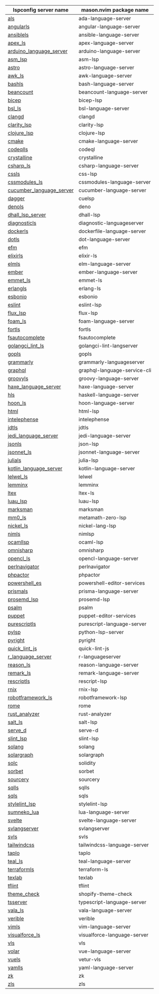 <!--- THIS FILE IS GENERATED. DO NOT EDIT MANUALLY. -->
| lspconfig server name | mason.nvim package name |
| --------------------- | ----------------------- |
| [als](https://github.com/neovim/nvim-lspconfig/blob/master/doc/server_configurations.md#als) | ada-language-server |
| [angularls](https://github.com/neovim/nvim-lspconfig/blob/master/doc/server_configurations.md#angularls) | angular-language-server |
| [ansiblels](https://github.com/neovim/nvim-lspconfig/blob/master/doc/server_configurations.md#ansiblels) | ansible-language-server |
| [apex_ls](https://github.com/neovim/nvim-lspconfig/blob/master/doc/server_configurations.md#apex_ls) | apex-language-server |
| [arduino_language_server](https://github.com/neovim/nvim-lspconfig/blob/master/doc/server_configurations.md#arduino_language_server) | arduino-language-server |
| [asm_lsp](https://github.com/neovim/nvim-lspconfig/blob/master/doc/server_configurations.md#asm_lsp) | asm-lsp |
| [astro](https://github.com/neovim/nvim-lspconfig/blob/master/doc/server_configurations.md#astro) | astro-language-server |
| [awk_ls](https://github.com/neovim/nvim-lspconfig/blob/master/doc/server_configurations.md#awk_ls) | awk-language-server |
| [bashls](https://github.com/neovim/nvim-lspconfig/blob/master/doc/server_configurations.md#bashls) | bash-language-server |
| [beancount](https://github.com/neovim/nvim-lspconfig/blob/master/doc/server_configurations.md#beancount) | beancount-language-server |
| [bicep](https://github.com/neovim/nvim-lspconfig/blob/master/doc/server_configurations.md#bicep) | bicep-lsp |
| [bsl_ls](https://github.com/neovim/nvim-lspconfig/blob/master/doc/server_configurations.md#bsl_ls) | bsl-language-server |
| [clangd](https://github.com/neovim/nvim-lspconfig/blob/master/doc/server_configurations.md#clangd) | clangd |
| [clarity_lsp](https://github.com/neovim/nvim-lspconfig/blob/master/doc/server_configurations.md#clarity_lsp) | clarity-lsp |
| [clojure_lsp](https://github.com/neovim/nvim-lspconfig/blob/master/doc/server_configurations.md#clojure_lsp) | clojure-lsp |
| [cmake](https://github.com/neovim/nvim-lspconfig/blob/master/doc/server_configurations.md#cmake) | cmake-language-server |
| [codeqlls](https://github.com/neovim/nvim-lspconfig/blob/master/doc/server_configurations.md#codeqlls) | codeql |
| [crystalline](https://github.com/neovim/nvim-lspconfig/blob/master/doc/server_configurations.md#crystalline) | crystalline |
| [csharp_ls](https://github.com/neovim/nvim-lspconfig/blob/master/doc/server_configurations.md#csharp_ls) | csharp-language-server |
| [cssls](https://github.com/neovim/nvim-lspconfig/blob/master/doc/server_configurations.md#cssls) | css-lsp |
| [cssmodules_ls](https://github.com/neovim/nvim-lspconfig/blob/master/doc/server_configurations.md#cssmodules_ls) | cssmodules-language-server |
| [cucumber_language_server](https://github.com/neovim/nvim-lspconfig/blob/master/doc/server_configurations.md#cucumber_language_server) | cucumber-language-server |
| [dagger](https://github.com/neovim/nvim-lspconfig/blob/master/doc/server_configurations.md#dagger) | cuelsp |
| [denols](https://github.com/neovim/nvim-lspconfig/blob/master/doc/server_configurations.md#denols) | deno |
| [dhall_lsp_server](https://github.com/neovim/nvim-lspconfig/blob/master/doc/server_configurations.md#dhall_lsp_server) | dhall-lsp |
| [diagnosticls](https://github.com/neovim/nvim-lspconfig/blob/master/doc/server_configurations.md#diagnosticls) | diagnostic-languageserver |
| [dockerls](https://github.com/neovim/nvim-lspconfig/blob/master/doc/server_configurations.md#dockerls) | dockerfile-language-server |
| [dotls](https://github.com/neovim/nvim-lspconfig/blob/master/doc/server_configurations.md#dotls) | dot-language-server |
| [efm](https://github.com/neovim/nvim-lspconfig/blob/master/doc/server_configurations.md#efm) | efm |
| [elixirls](https://github.com/neovim/nvim-lspconfig/blob/master/doc/server_configurations.md#elixirls) | elixir-ls |
| [elmls](https://github.com/neovim/nvim-lspconfig/blob/master/doc/server_configurations.md#elmls) | elm-language-server |
| [ember](https://github.com/neovim/nvim-lspconfig/blob/master/doc/server_configurations.md#ember) | ember-language-server |
| [emmet_ls](https://github.com/neovim/nvim-lspconfig/blob/master/doc/server_configurations.md#emmet_ls) | emmet-ls |
| [erlangls](https://github.com/neovim/nvim-lspconfig/blob/master/doc/server_configurations.md#erlangls) | erlang-ls |
| [esbonio](https://github.com/neovim/nvim-lspconfig/blob/master/doc/server_configurations.md#esbonio) | esbonio |
| [eslint](https://github.com/neovim/nvim-lspconfig/blob/master/doc/server_configurations.md#eslint) | eslint-lsp |
| [flux_lsp](https://github.com/neovim/nvim-lspconfig/blob/master/doc/server_configurations.md#flux_lsp) | flux-lsp |
| [foam_ls](https://github.com/neovim/nvim-lspconfig/blob/master/doc/server_configurations.md#foam_ls) | foam-language-server |
| [fortls](https://github.com/neovim/nvim-lspconfig/blob/master/doc/server_configurations.md#fortls) | fortls |
| [fsautocomplete](https://github.com/neovim/nvim-lspconfig/blob/master/doc/server_configurations.md#fsautocomplete) | fsautocomplete |
| [golangci_lint_ls](https://github.com/neovim/nvim-lspconfig/blob/master/doc/server_configurations.md#golangci_lint_ls) | golangci-lint-langserver |
| [gopls](https://github.com/neovim/nvim-lspconfig/blob/master/doc/server_configurations.md#gopls) | gopls |
| [grammarly](https://github.com/neovim/nvim-lspconfig/blob/master/doc/server_configurations.md#grammarly) | grammarly-languageserver |
| [graphql](https://github.com/neovim/nvim-lspconfig/blob/master/doc/server_configurations.md#graphql) | graphql-language-service-cli |
| [groovyls](https://github.com/neovim/nvim-lspconfig/blob/master/doc/server_configurations.md#groovyls) | groovy-language-server |
| [haxe_language_server](https://github.com/neovim/nvim-lspconfig/blob/master/doc/server_configurations.md#haxe_language_server) | haxe-language-server |
| [hls](https://github.com/neovim/nvim-lspconfig/blob/master/doc/server_configurations.md#hls) | haskell-language-server |
| [hoon_ls](https://github.com/neovim/nvim-lspconfig/blob/master/doc/server_configurations.md#hoon_ls) | hoon-language-server |
| [html](https://github.com/neovim/nvim-lspconfig/blob/master/doc/server_configurations.md#html) | html-lsp |
| [intelephense](https://github.com/neovim/nvim-lspconfig/blob/master/doc/server_configurations.md#intelephense) | intelephense |
| [jdtls](https://github.com/neovim/nvim-lspconfig/blob/master/doc/server_configurations.md#jdtls) | jdtls |
| [jedi_language_server](https://github.com/neovim/nvim-lspconfig/blob/master/doc/server_configurations.md#jedi_language_server) | jedi-language-server |
| [jsonls](https://github.com/neovim/nvim-lspconfig/blob/master/doc/server_configurations.md#jsonls) | json-lsp |
| [jsonnet_ls](https://github.com/neovim/nvim-lspconfig/blob/master/doc/server_configurations.md#jsonnet_ls) | jsonnet-language-server |
| [julials](https://github.com/neovim/nvim-lspconfig/blob/master/doc/server_configurations.md#julials) | julia-lsp |
| [kotlin_language_server](https://github.com/neovim/nvim-lspconfig/blob/master/doc/server_configurations.md#kotlin_language_server) | kotlin-language-server |
| [lelwel_ls](https://github.com/neovim/nvim-lspconfig/blob/master/doc/server_configurations.md#lelwel_ls) | lelwel |
| [lemminx](https://github.com/neovim/nvim-lspconfig/blob/master/doc/server_configurations.md#lemminx) | lemminx |
| [ltex](https://github.com/neovim/nvim-lspconfig/blob/master/doc/server_configurations.md#ltex) | ltex-ls |
| [luau_lsp](https://github.com/neovim/nvim-lspconfig/blob/master/doc/server_configurations.md#luau_lsp) | luau-lsp |
| [marksman](https://github.com/neovim/nvim-lspconfig/blob/master/doc/server_configurations.md#marksman) | marksman |
| [mm0_ls](https://github.com/neovim/nvim-lspconfig/blob/master/doc/server_configurations.md#mm0_ls) | metamath-zero-lsp |
| [nickel_ls](https://github.com/neovim/nvim-lspconfig/blob/master/doc/server_configurations.md#nickel_ls) | nickel-lang-lsp |
| [nimls](https://github.com/neovim/nvim-lspconfig/blob/master/doc/server_configurations.md#nimls) | nimlsp |
| [ocamllsp](https://github.com/neovim/nvim-lspconfig/blob/master/doc/server_configurations.md#ocamllsp) | ocaml-lsp |
| [omnisharp](https://github.com/neovim/nvim-lspconfig/blob/master/doc/server_configurations.md#omnisharp) | omnisharp |
| [opencl_ls](https://github.com/neovim/nvim-lspconfig/blob/master/doc/server_configurations.md#opencl_ls) | opencl-language-server |
| [perlnavigator](https://github.com/neovim/nvim-lspconfig/blob/master/doc/server_configurations.md#perlnavigator) | perlnavigator |
| [phpactor](https://github.com/neovim/nvim-lspconfig/blob/master/doc/server_configurations.md#phpactor) | phpactor |
| [powershell_es](https://github.com/neovim/nvim-lspconfig/blob/master/doc/server_configurations.md#powershell_es) | powershell-editor-services |
| [prismals](https://github.com/neovim/nvim-lspconfig/blob/master/doc/server_configurations.md#prismals) | prisma-language-server |
| [prosemd_lsp](https://github.com/neovim/nvim-lspconfig/blob/master/doc/server_configurations.md#prosemd_lsp) | prosemd-lsp |
| [psalm](https://github.com/neovim/nvim-lspconfig/blob/master/doc/server_configurations.md#psalm) | psalm |
| [puppet](https://github.com/neovim/nvim-lspconfig/blob/master/doc/server_configurations.md#puppet) | puppet-editor-services |
| [purescriptls](https://github.com/neovim/nvim-lspconfig/blob/master/doc/server_configurations.md#purescriptls) | purescript-language-server |
| [pylsp](https://github.com/neovim/nvim-lspconfig/blob/master/doc/server_configurations.md#pylsp) | python-lsp-server |
| [pyright](https://github.com/neovim/nvim-lspconfig/blob/master/doc/server_configurations.md#pyright) | pyright |
| [quick_lint_js](https://github.com/neovim/nvim-lspconfig/blob/master/doc/server_configurations.md#quick_lint_js) | quick-lint-js |
| [r_language_server](https://github.com/neovim/nvim-lspconfig/blob/master/doc/server_configurations.md#r_language_server) | r-languageserver |
| [reason_ls](https://github.com/neovim/nvim-lspconfig/blob/master/doc/server_configurations.md#reason_ls) | reason-language-server |
| [remark_ls](https://github.com/neovim/nvim-lspconfig/blob/master/doc/server_configurations.md#remark_ls) | remark-language-server |
| [rescriptls](https://github.com/neovim/nvim-lspconfig/blob/master/doc/server_configurations.md#rescriptls) | rescript-lsp |
| [rnix](https://github.com/neovim/nvim-lspconfig/blob/master/doc/server_configurations.md#rnix) | rnix-lsp |
| [robotframework_ls](https://github.com/neovim/nvim-lspconfig/blob/master/doc/server_configurations.md#robotframework_ls) | robotframework-lsp |
| [rome](https://github.com/neovim/nvim-lspconfig/blob/master/doc/server_configurations.md#rome) | rome |
| [rust_analyzer](https://github.com/neovim/nvim-lspconfig/blob/master/doc/server_configurations.md#rust_analyzer) | rust-analyzer |
| [salt_ls](https://github.com/neovim/nvim-lspconfig/blob/master/doc/server_configurations.md#salt_ls) | salt-lsp |
| [serve_d](https://github.com/neovim/nvim-lspconfig/blob/master/doc/server_configurations.md#serve_d) | serve-d |
| [slint_lsp](https://github.com/neovim/nvim-lspconfig/blob/master/doc/server_configurations.md#slint_lsp) | slint-lsp |
| [solang](https://github.com/neovim/nvim-lspconfig/blob/master/doc/server_configurations.md#solang) | solang |
| [solargraph](https://github.com/neovim/nvim-lspconfig/blob/master/doc/server_configurations.md#solargraph) | solargraph |
| [solc](https://github.com/neovim/nvim-lspconfig/blob/master/doc/server_configurations.md#solc) | solidity |
| [sorbet](https://github.com/neovim/nvim-lspconfig/blob/master/doc/server_configurations.md#sorbet) | sorbet |
| [sourcery](https://github.com/neovim/nvim-lspconfig/blob/master/doc/server_configurations.md#sourcery) | sourcery |
| [sqlls](https://github.com/neovim/nvim-lspconfig/blob/master/doc/server_configurations.md#sqlls) | sqlls |
| [sqls](https://github.com/neovim/nvim-lspconfig/blob/master/doc/server_configurations.md#sqls) | sqls |
| [stylelint_lsp](https://github.com/neovim/nvim-lspconfig/blob/master/doc/server_configurations.md#stylelint_lsp) | stylelint-lsp |
| [sumneko_lua](https://github.com/neovim/nvim-lspconfig/blob/master/doc/server_configurations.md#sumneko_lua) | lua-language-server |
| [svelte](https://github.com/neovim/nvim-lspconfig/blob/master/doc/server_configurations.md#svelte) | svelte-language-server |
| [svlangserver](https://github.com/neovim/nvim-lspconfig/blob/master/doc/server_configurations.md#svlangserver) | svlangserver |
| [svls](https://github.com/neovim/nvim-lspconfig/blob/master/doc/server_configurations.md#svls) | svls |
| [tailwindcss](https://github.com/neovim/nvim-lspconfig/blob/master/doc/server_configurations.md#tailwindcss) | tailwindcss-language-server |
| [taplo](https://github.com/neovim/nvim-lspconfig/blob/master/doc/server_configurations.md#taplo) | taplo |
| [teal_ls](https://github.com/neovim/nvim-lspconfig/blob/master/doc/server_configurations.md#teal_ls) | teal-language-server |
| [terraformls](https://github.com/neovim/nvim-lspconfig/blob/master/doc/server_configurations.md#terraformls) | terraform-ls |
| [texlab](https://github.com/neovim/nvim-lspconfig/blob/master/doc/server_configurations.md#texlab) | texlab |
| [tflint](https://github.com/neovim/nvim-lspconfig/blob/master/doc/server_configurations.md#tflint) | tflint |
| [theme_check](https://github.com/neovim/nvim-lspconfig/blob/master/doc/server_configurations.md#theme_check) | shopify-theme-check |
| [tsserver](https://github.com/neovim/nvim-lspconfig/blob/master/doc/server_configurations.md#tsserver) | typescript-language-server |
| [vala_ls](https://github.com/neovim/nvim-lspconfig/blob/master/doc/server_configurations.md#vala_ls) | vala-language-server |
| [verible](https://github.com/neovim/nvim-lspconfig/blob/master/doc/server_configurations.md#verible) | verible |
| [vimls](https://github.com/neovim/nvim-lspconfig/blob/master/doc/server_configurations.md#vimls) | vim-language-server |
| [visualforce_ls](https://github.com/neovim/nvim-lspconfig/blob/master/doc/server_configurations.md#visualforce_ls) | visualforce-language-server |
| [vls](https://github.com/neovim/nvim-lspconfig/blob/master/doc/server_configurations.md#vls) | vls |
| [volar](https://github.com/neovim/nvim-lspconfig/blob/master/doc/server_configurations.md#volar) | vue-language-server |
| [vuels](https://github.com/neovim/nvim-lspconfig/blob/master/doc/server_configurations.md#vuels) | vetur-vls |
| [yamlls](https://github.com/neovim/nvim-lspconfig/blob/master/doc/server_configurations.md#yamlls) | yaml-language-server |
| [zk](https://github.com/neovim/nvim-lspconfig/blob/master/doc/server_configurations.md#zk) | zk |
| [zls](https://github.com/neovim/nvim-lspconfig/blob/master/doc/server_configurations.md#zls) | zls |